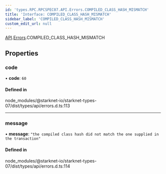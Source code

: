 ```yaml
---
id: 'types.RPC.RPCSPEC07.API.Errors.COMPILED_CLASS_HASH_MISMATCH'
title: 'Interface: COMPILED_CLASS_HASH_MISMATCH'
sidebar_label: 'COMPILED_CLASS_HASH_MISMATCH'
custom_edit_url: null
---
```


[API](../namespaces/types.RPC.RPCSPEC07.API.md).[Errors](../namespaces/types.RPC.RPCSPEC07.API.Errors.md).COMPILED_CLASS_HASH_MISMATCH

## Properties

### code

• **code**: `60`

#### Defined in

node_modules/@starknet-io/starknet-types-07/dist/types/api/errors.d.ts:113

---

### message

• **message**: `"the compiled class hash did not match the one supplied in the transaction"`

#### Defined in

node_modules/@starknet-io/starknet-types-07/dist/types/api/errors.d.ts:114
